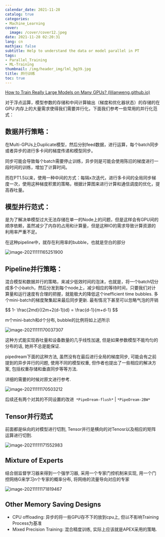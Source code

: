 ```yaml
---
calendar_date: 2021-11-28
catalog: true
categories:
- Machine_Learning
cover:
  image: /cover/cover12.jpeg
date: 2021-11-28 02:20:31
lang: cn
mathjax: false
subtitle: Help to understand the data or model parallel in PT
tags:
- Parallel_Training
- ML-Training
thumbnail: /img/header_img/lml_bg39.jpg
title: 并行训练
toc: true
---
```


[How to Train Really Large Models on Many GPUs? (lilianweng.github.io)](https://lilianweng.github.io/lil-log/2021/09/24/train-large-neural-networks.html)

对于浮点运算，模型参数的存储和中间计算输出（梯度和优化器状态）的存储的在 GPU 内存上的大量需求使得我们需要并行化，下面我们参考一些常用的并行化范式：



## **数据并行**策略：

在Multi-GPUs上Duplicate模型，然后分别feed数据，进行运算，每个batch同步或者异步的进行多卡间的梯度传递和模型同步。

同步可能会导致每个batch需要停止训练，异步则是可能会使用陈旧的梯度进行一段时间的训练，增加了计算时间。

而在PT1.5以来，使用一种中间的方式：每隔x次迭代，进行多卡间的全局同步梯度一次，使用这种梯度积累的策略，根据计算图来进行计算和通信调度的优化，提高吞吐量。

## **模型并行**范式：

是为了解决单模型过大无法存储在单一的Node上的问题，但是这样会有GPU间的顺序依赖，虽然减少了内存的占用和计算量，但是这种IO的需求导致计算资源的利用率严重不足。

在这种pipeline中，就存在利用率的bubble，也就是空白的部分

![image-20211111165251900](https://picture-bed-001-1310572365.cos.ap-guangzhou.myqcloud.com/imgs/img/20211111171158.png)

## **Pipeline并行**策略：

混合模型和数据并行的策略，来减少低效时间的泡沫，也就是，将一个batch切分成多个小batch，然后分发到每个node上，减少相应的等待时间，只要我们对计算量和运行速度有合理的把握，就能极大的降低这个inefficient time bubbles. 多个mini-batch的梯度聚集起来最后同步更新. 最有情况下甚至可以忽略气泡的开销
 
<div>
$$ 
1- \frac{2md}{(2m+2(d-1))d} = \frac{d-1}{m+d-1}
 $$
</div>
 
m个mini-batch和d个分布, bubble的比例将如上述所示


![image-20211111170037307](https://picture-bed-001-1310572365.cos.ap-guangzhou.myqcloud.com/imgs/img/20211111170038.png)

这种方式能实现吞吐量和设备数量的几乎线性加速, 但是如果参数模型不能均匀的分布的话, 她并不总是能保证. 

pipedream下面的这种方法, 虽然没有在最后进行全局的梯度同步, 可能会有之前提到的异步并行的问题, 使用不同的模型权重, 但作者也提出了一些相应的解决方案, 包括权重存储和垂直同步等等方法. 

详细的需要的时候对原文进行参考.

![image-20211111170503212](https://picture-bed-001-1310572365.cos.ap-guangzhou.myqcloud.com/imgs/img/20211111170504.png)

后续还有两个对其的不同设置的改进` *PipeDream-flush*` | `*PipeDream-2BW*`

## **Tensor并行**范式

前面都是纵向的对模型进行切割, Tensor并行是横向的对Tenosr以及相应的矩阵运算进行切割.

![image-20211111171552983](https://picture-bed-001-1310572365.cos.ap-guangzhou.myqcloud.com/imgs/img/20211111171554.png)

## Mixture of Experts

结合弱监督学习器来得到一个强学习器, 采用一个专家门控机制来实现, 用一个门控网络G来学习n个专家的概率分布, 将网络的流量导向对应的专家

![image-20211111171819467](https://picture-bed-001-1310572365.cos.ap-guangzhou.myqcloud.com/imgs/img/20211111171820.png)

## Other Memory Saving Designs

- CPU offloading: 异步的将一些GPU存不下的放到cpu上, 但以不影响Training Process为基准
- Mixed Precision Training: 混合精度训练, 实际上应该就是APEX采用的策略.